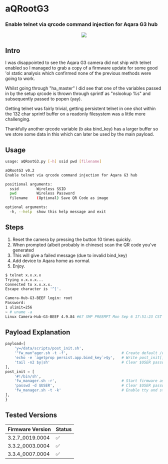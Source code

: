 # aQRootG3 #
### Enable telnet via qrcode command injection for Aqara G3 hub ###

<p align="center" width="100%">
    <img src="https://user-images.githubusercontent.com/1288525/151019724-2d52654c-30ce-4f74-9d76-e26d3095c350.jpg"> 
</p>


Intro
---------------
I was disappointed to see the Aqara G3 camera did not ship with telnet enabled so I managed to grab a copy of a firmware update for some good 'ol static analysis which confirmed none of the previous methods were going to work.

Whilst going through  "ha_master" I did see that one of the variables passed in by the setup qrcode is thrown through sprintf as "nslookup %s" and subsequently passed to popen (yay).

Getting telnet was fairly trivial, getting persistent telnet in one shot within the 132 char sprintf buffer on a readonly filesystem was a little more challenging.

Thankfully another qrcode variable (b aka bind_key) has a larger buffer so we store some data in this which can later be used by the main payload.


Usage
---------------
```bash
usage: aQRootG3.py [-h] ssid pwd [filename]

aQRootG3 v0.2
Enable telnet via qrcode command injection for Aqara G3 hub

positional arguments:
  ssid        Wireless SSID
  pwd         Wireless Password
  filename    (Optional) Save QR Code as image

optional arguments:
  -h, --help  show this help message and exit
```


Steps
---------------
1. Reset the camera by pressing the button 10 times quickly.
2. When prompted (albeit probably in chinese) scan the QR code you've generated
3. This will give a failed message (due to invalid bind_key)
4. Add device to Aqara home as normal.
5. Enjoy.

```bash
$ telnet x.x.x.x
Trying x.x.x.x...
Connected to x.x.x.x.
Escape character is '^]'.

Camera-Hub-G3-BEEF login: root
Password:
1 ulimit=256
~ # uname -a
Linux Camera-Hub-G3-BEEF 4.9.84 #67 SMP PREEMPT Mon Sep 6 17:51:23 CST 2021 armv7l GNU/Linux
```


Payload Explanation
---------------
```python
payload=[
    'y=/data/scripts/post_init.sh',         
    '"fw_man"ager.sh -t -f',                        # Create default /data/scripts/post_init.sh
    'echo -e `agetprop persist.app.bind_key`>$y',   # Write post_init[] content below to post_init.sh
    'tail -n2 $y|sh'                                # Clear $USER password, enable tty and start telnetd
],
post_init = [
    '#!/bin/sh',
    'fw_manager.sh -r',                             # Start firmware as normal
    'passwd -d $USER',                              # Clear $USER password
    'fw_manager.sh -t -k'                           # Enable tty and start telnetd
],
}
```

Tested Versions
---------------

| Firmware Version | Status |
| --------------- | -- |
| 3.2.7_0019.0004 | :white_check_mark: |
| 3.3.2_0003.0004  | :white_check_mark: |
| 3.3.4_0007.0004  | :white_check_mark: |


